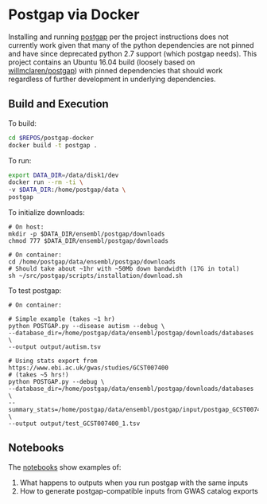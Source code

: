 # Postgap via Docker

Installing and running [postgap](https://github.com/Ensembl/postgap) per the project instructions does not currently work given that many of the python dependencies are not pinned and have since deprecated python 2.7 support (which postgap needs).  This project contains an Ubuntu 16.04 build (loosely based on [willmclaren/postgap](https://hub.docker.com/r/willmclaren/postgap/)) with pinned dependencies that should work regardless of further development in underlying dependencies.  

## Build and Execution

To build:

```bash
cd $REPOS/postgap-docker
docker build -t postgap .
```

To run:

```bash
export DATA_DIR=/data/disk1/dev
docker run --rm -ti \
-v $DATA_DIR:/home/postgap/data \
postgap
```

To initialize downloads:

```
# On host:
mkdir -p $DATA_DIR/ensembl/postgap/downloads
chmod 777 $DATA_DIR/ensembl/postgap/downloads

# On container:
cd /home/postgap/data/ensembl/postgap/downloads
# Should take about ~1hr with ~50Mb down bandwidth (17G in total)
sh ~/src/postgap/scripts/installation/download.sh
```

To test postgap:

```
# On container:

# Simple example (takes ~1 hr)
python POSTGAP.py --disease autism --debug \
--database_dir=/home/postgap/data/ensembl/postgap/downloads/databases \
--output output/autism.tsv

# Using stats export from https://www.ebi.ac.uk/gwas/studies/GCST007400
# (takes ~5 hrs!)
python POSTGAP.py --debug \
--database_dir=/home/postgap/data/ensembl/postgap/downloads/databases \
--summary_stats=/home/postgap/data/ensembl/postgap/input/postgap_GCST007400.tsv \
--output output/test_GCST007400_1.tsv
```

## Notebooks

The [notebooks](notebooks) show examples of:
1. What happens to outputs when you run postgap with the same inputs
2. How to generate postgap-compatible inputs from GWAS catalog exports
